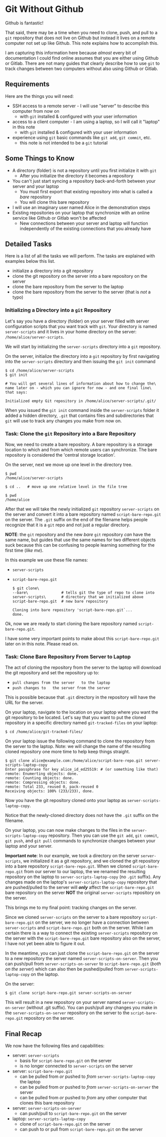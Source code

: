 # Git Without Github

Github is fantastic! 

That said, there may be a time when you need to clone, push, and pull to a `git` repository that does not live on Github but instead it lives on a remote computer not set up like Github. This note explains how to accomplish this.

I am capturing this information here because _almost_ every bit of documentation I could find online assumes that you are either using Github or Gitlab. There are not many guides that clearly describe how to use `git` to track changes between two computers without also using Github or Gitlab.

## Requirements

Here are the things you will need:

* SSH access to a remote server - I will use "server" to describe this computer from now on
    * with `git` installed & configured with your user information
* access to a client computer - I am using a laptop, so I will call it "laptop" in this note
    * with `git` installed & configured with your user information
* experience using `git` basic commands like `git add`, `git commit`, etc.
    * this note is not intended to be a `git` tutorial

## Some Things to Know

* A directory (folder) is not a repository until you first initialize it with `git`
   * After you initialize the directory it becomes a repository
* You can't just start syncing a repository back-and-forth between your server and your laptop
   * You must first export that existing repository into what is called a _bare_ repository
   * You will clone this bare repository
* I will use an imaginary user named Alice in the demonstration steps
* Existing repositories on your laptop that synchronize with an online service like Github or Gitlab won't be affected
    * New connections between your server and laptop will function independently of the existing connections that you already have

## Detailed Tasks

Here is a list of all the tasks we will perform. The tasks are explained with examples below this list.

* initialize a directory into a git repository
* clone the git repository on the server into a bare repository on the server
* clone the bare repository from the server to the laptop
* clone the bare repository from the server to the server (that is _not_ a typo)

### Initializing a Directory into a `git` Repository

Let's say you have a directory (folder) on your server filled with server configuration scripts that you want track with `git`. Your directory is named `server-scripts` and it lives in your home directory on the server: `/home/alice/server-scripts`. 

We will start by initializing the `server-scripts` directory into a `git` repository. 

On the server, initialize the directory into a `git` repository by first navigating into the `server-scripts` directory and then issuing the `git init` command

    $ cd /home/alice/server-scripts
    $ git init
    
    # You will get several lines of information about how to change the\
    name later on - which you can ignore for now - and one final line\
    that says:

    Initialized empty Git repository in /home/alice/server-scripts/.git/

When you issued the `git init` command inside the `server-scripts` folder it added a hidden directory, `.git` that contains files and subdirectories that `git` will use to track any changes you make from now on.

### Task: Clone the `git` Repository into a Bare Repository

Now, we need to create a bare repository. A bare repository is a storage location to which and from which remote users can synchronize. The bare repository is considered the 'central storage location'.

On the server, next we move up one level in the directory tree. 

    $ pwd
    /home/alice/server-scripts
    
    $ cd ..   # move up one relative level in the file tree
    
    $ pwd
    /home/alice

After that we will take the newly initialized `git` repository `server-scripts` on the server and convert it into a bare repository named `script-bare-repo.git` on the server. The `.git` suffix on the end of the filename helps people recognize that it is a `git` repo and not just a regular directory. 

**NOTE**: the `git` repository and the new _bare_ `git` repository _can_ have the same name, but guides that use the same names for two different objects suck because this can be confusing to people learning something for the first time (_like me_).

In this example we use these file names:

* `server-scripts`
* `script-bare-repo.git`

      $ git clone\
      --bare\               # tells git the type of repo to clone into
      server-scripts\       # directory that we initialized above
      script-bare-repo.git  # new bare repository

      Cloning into bare repository 'script-bare-repo.git`...
      done.
    
Ok, now we are ready to start cloning the bare repository named `script-bare-repo.git`.

I have some very important points to make about this `script-bare-repo.git` later on in this note. Please read on.

### Task: Clone Bare Repository From Server to Laptop

The act of cloning the repository from the server to the laptop will download the git repository and set the repository up to:

* `pull changes from the server   to the laptop`
* `push changes to   the server from the server`

This is possible because that `.git` directory in the repository will have the URL for the server.

On your laptop, navigate to the location on your laptop where you want the git repository to be located. Let's say that you want to put the cloned repository in a specific directory named `git-tracked-files` on your laptop:

    $ cd /home/alice/git-tracked-files/

On your laptop issue the following command to clone the repository from the server to the laptop. Note: we will change the name of the resulting cloned repository one more time to help keep things straight.

    $ git clone alice@example.com:/home/alice/script-bare-repo.git server-scripts-laptop-copy
    Enter passphrase for key alice_id_ed25519: # (or something like that)
    remote: Enumerting objects: done.
    remote: Counting objects: done.
    remote: Compressing objects: done.
    remote: Total 233, reused 0, pack-reused 0
    Receiving objects: 100% (233/233), done.

Now you have the git repository cloned onto your laptop as `server-scripts-laptop-copy`. 

Notice that the newly-cloned directory does not have the `.git` suffix on the filename.

On your laptop, you can now make changes to the files in the `server-scripts-laptop-copy` repository. Then you can use the `git add`, `git commit`, `git push`, and `git pull` commands to synchronize changes between your laptop and your server.

**Important note**: In our example, we took a directory on the server `server-scripts`, we initialized it as a git repository, and we cloned the git repository into a bare repository `script-bare-repo.git`. When we cloned `script-bare-repo.git` from our server to our laptop, the we renamed the resulting repository on the laptop to `server-scripts-laptop-copy` (no `.git` suffix). Any changes made on the laptop's `server-scripts-laptop-copy` repository that are pushed/pulled to the server will **_only_** affect the `script-bare-repo.git` bare repository on the server **NOT** the original `server-scripts` repository on the server.

This brings me to my final point: tracking changes on the server. 

Since we cloned `server-scripts` on the server to a bare repository `script-bare-repo.git` on the server, we no longer have a connection between `server-scripts` and `script-bare-repo.git` both on the server. While I am certain there is a way to connect the existing `server-scripts` repository on the server with the `script-bare-repo.git` bare repository also on the server, I have not yet been able to figure it out.

In the meantime, you can just clone the `script-bare-repo.git` on the server to a new repository the server named `server-scripts-on-server`. Then you can push/pull from `server-scripts-on-server` to `script-bare-repo.git` (_both on the server_) which can also then be pushed/pulled from `server-scripts-laptop-copy` on the laptop.
    
On the server:

    $ git clone script-bare-repo.git server-scripts-on-server
    
This will result in a new repository on your server named `server-scripts-on-server` (without .git suffix). You can push/pull any changes you make in the `server-scripts-on-server` repository on the server to the `script-bare-repo.git` repository on the server.

## Final Recap

We now have the following files and capabilities:

* server: `server-scripts` 
    * basis for `script-bare-repo.git` on the server
    * is no longer connected to `server-scripts` on the server
* server: `script-bare-repo.git`
    * can be pulled from _or_ pushed to _from_ `server-scripts-laptop-copy` the laptop
    * can be pulled from _or_ pushed to _from_ `server-scripts-on-server` the server
    * can be pulled from _or_ pushed to _from_ any other computer that clones this bare repository
* server: `server-scripts-on-server` 
    * can push/pull to `script-bare-repo.git` on the server
* laptop: `server-scripts-laptop-copy`
    * clone of `script-bare-repo.git` on the server
    * can push to or pull from `script-bare-repo.git` on the server
